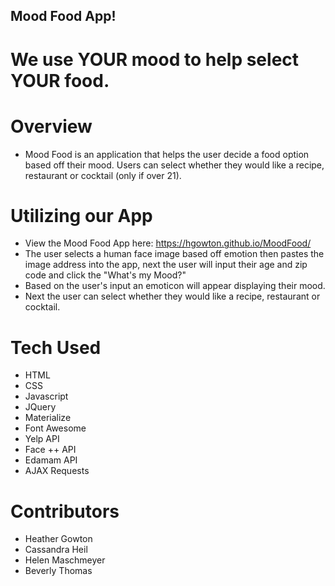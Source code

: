 ## Mood Food App!

# We use YOUR mood to help select YOUR food. 

# Overview
- Mood Food is an application that helps the user decide a food option based off their mood. Users can select whether they would like a recipe, restaurant or cocktail (only if over 21).

# Utilizing our App
- View the Mood Food App here: https://hgowton.github.io/MoodFood/
- The user selects a human face image based off emotion then pastes the image address into the app, next the user will input their age and zip code and click the "What's my Mood?"
- Based on the user's input an emoticon will appear displaying their mood. 
- Next the user can select whether they would like a recipe, restaurant or cocktail. 

# Tech Used
- HTML
- CSS
- Javascript
- JQuery
- Materialize
- Font Awesome
- Yelp API
- Face ++ API
- Edamam API
- AJAX Requests

# Contributors
- Heather Gowton
- Cassandra Heil
- Helen Maschmeyer
- Beverly Thomas
